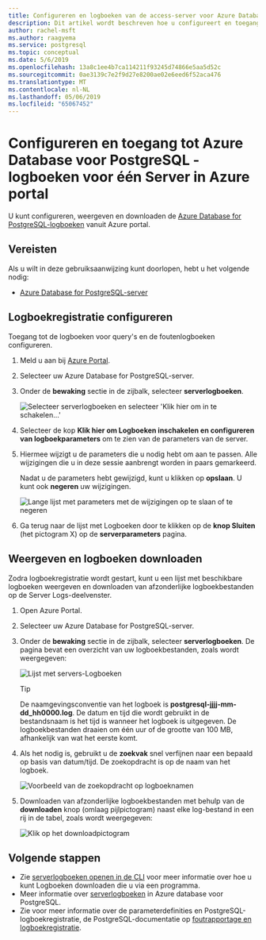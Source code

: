 ```yaml
---
title: Configureren en logboeken van de access-server voor Azure Database voor PostgreSQL - één Server in Azure Portal
description: Dit artikel wordt beschreven hoe u configureert en toegang krijgen tot de serverlogboeken in Azure Database voor PostgreSQL - servergegevens uit het Azure-Portal.
author: rachel-msft
ms.author: raagyema
ms.service: postgresql
ms.topic: conceptual
ms.date: 5/6/2019
ms.openlocfilehash: 13a8c1ee4b7ca114211f93245d74866e5aa5d52c
ms.sourcegitcommit: 0ae3139c7e2f9d27e8200ae02e6eed6f52aca476
ms.translationtype: MT
ms.contentlocale: nl-NL
ms.lasthandoff: 05/06/2019
ms.locfileid: "65067452"
---
```

# <a name="configure-and-access-azure-database-for-postgresql---single-server-logs-in-the-azure-portal"></a>Configureren en toegang tot Azure Database voor PostgreSQL - logboeken voor één Server in Azure portal

U kunt configureren, weergeven en downloaden de [Azure Database for PostgreSQL-logboeken](concepts-server-logs.md) vanuit Azure portal.

## <a name="prerequisites"></a>Vereisten
Als u wilt in deze gebruiksaanwijzing kunt doorlopen, hebt u het volgende nodig:
- [Azure Database for PostgreSQL-server](quickstart-create-server-database-portal.md)

## <a name="configure-logging"></a>Logboekregistratie configureren
Toegang tot de logboeken voor query's en de foutenlogboeken configureren. 

1. Meld u aan bij [Azure Portal](https://portal.azure.com/).

2. Selecteer uw Azure Database for PostgreSQL-server.

3. Onder de **bewaking** sectie in de zijbalk, selecteer **serverlogboeken**. 

   ![Selecteer serverlogboeken en selecteer 'Klik hier om in te schakelen...'](./media/howto-configure-server-logs-in-portal/1-select-server-logs-configure.png)

4. Selecteer de kop **Klik hier om Logboeken inschakelen en configureren van logboekparameters** om te zien van de parameters van de server.

5. Hiermee wijzigt u de parameters die u nodig hebt om aan te passen. Alle wijzigingen die u in deze sessie aanbrengt worden in paars gemarkeerd.

   Nadat u de parameters hebt gewijzigd, kunt u klikken op **opslaan**. U kunt ook **negeren** uw wijzigingen. 

   ![Lange lijst met parameters met de wijzigingen op te slaan of te negeren](./media/howto-configure-server-logs-in-portal/3-save-discard.png)

6. Ga terug naar de lijst met Logboeken door te klikken op de **knop Sluiten** (het pictogram X) op de **serverparameters** pagina.

## <a name="view-list-and-download-logs"></a>Weergeven en logboeken downloaden
Zodra logboekregistratie wordt gestart, kunt u een lijst met beschikbare logboeken weergeven en downloaden van afzonderlijke logboekbestanden op de Server Logs-deelvenster. 

1. Open Azure Portal.

2. Selecteer uw Azure Database for PostgreSQL-server.

3. Onder de **bewaking** sectie in de zijbalk, selecteer **serverlogboeken**. De pagina bevat een overzicht van uw logboekbestanden, zoals wordt weergegeven:

   ![Lijst met servers-Logboeken](./media/howto-configure-server-logs-in-portal/4-server-logs-list.png)

   > [!TIP]
   > De naamgevingsconventie van het logboek is **postgresql-jjjj-mm-dd_hh0000.log**. De datum en tijd die wordt gebruikt in de bestandsnaam is het tijd is wanneer het logboek is uitgegeven. De logboekbestanden draaien om één uur of de grootte van 100 MB, afhankelijk van wat het eerste komt.

4. Als het nodig is, gebruikt u de **zoekvak** snel verfijnen naar een bepaald op basis van datum/tijd. De zoekopdracht is op de naam van het logboek.

   ![Voorbeeld van de zoekopdracht op logboeknamen](./media/howto-configure-server-logs-in-portal/5-search.png)

5. Downloaden van afzonderlijke logboekbestanden met behulp van de **downloaden** knop (omlaag pijlpictogram) naast elke log-bestand in een rij in de tabel, zoals wordt weergegeven:

   ![Klik op het downloadpictogram](./media/howto-configure-server-logs-in-portal/6-download.png)

## <a name="next-steps"></a>Volgende stappen
- Zie [serverlogboeken openen in de CLI](howto-configure-server-logs-using-cli.md) voor meer informatie over hoe u kunt Logboeken downloaden die u via een programma.
- Meer informatie over [serverlogboeken](concepts-server-logs.md) in Azure database voor PostgreSQL. 
- Zie voor meer informatie over de parameterdefinities en PostgreSQL-logboekregistratie, de PostgreSQL-documentatie op [foutrapportage en logboekregistratie](https://www.postgresql.org/docs/current/static/runtime-config-logging.html).

